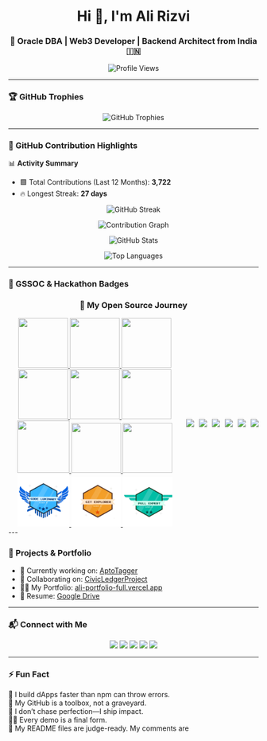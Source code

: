 <h1 align="center">Hi 👋, I'm Ali Rizvi</h1>
<h3 align="center">🚀 Oracle DBA | Web3 Developer | Backend Architect from India 🇮🇳</h3>

<p align="center">
  <img src="https://komarev.com/ghpvc/?username=AliRizvi11&label=Profile%20views&color=0e75b6&style=flat" alt="Profile Views" />
</p>

---

### 🏆 GitHub Trophies

<p align="center">
  <img src="https://github-profile-trophy.vercel.app/?username=AliRizvi11&theme=algolia&margin-w=15&margin-h=15&no-bg=true" alt="GitHub Trophies" />
</p>

---

### 🧠 GitHub Contribution Highlights

📊 **Activity Summary**  
- 🟩 Total Contributions (Last 12 Months): **3,722**  
- 🔥 Longest Streak: **27 days**

<p align="center">
  <img src="https://github-readme-streak-stats.herokuapp.com/?user=AliRizvi11&theme=dark&hide_border=true" alt="GitHub Streak" />
</p>

<p align="center">
  <img src="https://github-readme-activity-graph.vercel.app/graph?username=AliRizvi11&theme=react-dark" alt="Contribution Graph" />
</p>

<p align="center">
  <img src="https://github-readme-stats.vercel.app/api?username=AliRizvi11&show_icons=true&locale=en&count_private=true&theme=dark" alt="GitHub Stats" />
</p>

<p align="center">
  <img src="https://github-readme-stats.vercel.app/api/top-langs/?username=AliRizvi11&layout=compact&count_private=true&theme=dark" alt="Top Languages" />
</p>

---

### 🥇 GSSOC & Hackathon Badges

<h3 align="center">🚀 My Open Source Journey</h3>
<div style='display:flex; align-items:center; gap: 10px;' align='center'><a href="https://gssoc.girlscript.tech/leaderboard">
<img src="https://raw.githubusercontent.com/GSSoC24/Postman-Challenge/main/docs/assets/Postman%20White.png" width="100px" height="100px" />
  <img src="https://raw.githubusercontent.com/GSSoC24/Postman-Challenge/main/docs/assets/1.png" width="100px" height="100px" />
  <img src="https://raw.githubusercontent.com/GSSoC24/Postman-Challenge/main/docs/assets/2.png" width="100px" height="100px" />
  <img src="https://raw.githubusercontent.com/GSSoC24/Postman-Challenge/main/docs/assets/3.png" width="100px" height="100px" />
  <img src="https://raw.githubusercontent.com/GSSoC24/Postman-Challenge/main/docs/assets/4.png" width="100px" height="100px" />
  <img src="https://raw.githubusercontent.com/GSSoC24/Postman-Challenge/main/docs/assets/5.png" width="100px" height="100px" />
  <img src="https://raw.githubusercontent.com/GSSoC24/Postman-Challenge/main/docs/assets/6.png" width="105px" height="105px" />
  <img src="https://raw.githubusercontent.com/GSSoC24/Postman-Challenge/main/docs/assets/7.png" width="100px" height="100px" />
  <img src="https://raw.githubusercontent.com/GSSoC24/Postman-Challenge/main/docs/assets/8.png" width="100px" height="100px" />
  <img src="https://raw.githubusercontent.com/GSSoC24/Contributor/refs/heads/main/assets/Code%20Luminary.png" width="105px" height="105px" />
  <img src="https://raw.githubusercontent.com/GSSoC24/Contributor/refs/heads/main/assets/Git%20Explorer.png" width="100px" height="100px" />
  <img src="https://raw.githubusercontent.com/GSSoC24/Contributor/refs/heads/main/assets/Pull%20Expert.png" width="100px" height="100px" /></a>
   <img src="https://img.shields.io/badge/GSSOC'24-Participant-orange?style=for-the-badge&logo=github" />
  <img src="https://img.shields.io/badge/Hackathon-Top%205%25-blue?style=for-the-badge&logo=hackerrank" />
  <img src="https://img.shields.io/badge/Oracle-DBA-red?style=for-the-badge&logo=oracle" />
  <img src="https://img.shields.io/badge/Web3-Builder-purple?style=for-the-badge&logo=ethereum" />
  <img src="https://img.shields.io/badge/Backend%20Architect-Flask%20%7C%20Oracle-green?style=for-the-badge&logo=python" />
  <img src="https://img.shields.io/badge/Workflow%20Automator-Git%20%7C%20Node.js-yellow?style=for-the-badge&logo=git" />
</div>
---

### 💼 Projects & Portfolio

- 🔭 Currently working on: [AptoTagger](https://github.com/Alirizvi11/aptotagger-project-AptosHackerank)
- 👯 Collaborating on: [CivicLedgerProject](https://github.com/Alirizvi11/CivicLedgerProject)
- 👨‍💻 My Portfolio: [ali-portfolio-full.vercel.app](https://ali-portfolio-full.vercel.app/)
- 📄 Resume: [Google Drive](https://drive.google.com/drive/starred)

---

### 📬 Connect with Me

<p align="center">
  <a href="https://twitter.com/alirizvi9936"><img src="https://img.shields.io/badge/Twitter-@alirizvi9936-blue?style=for-the-badge&logo=twitter" /></a>
  <a href="https://linkedin.com/in/alirizvi110"><img src="https://img.shields.io/badge/LinkedIn-Ali%20Rizvi-blue?style=for-the-badge&logo=linkedin" /></a>
  <a href="https://instagram.com/alisyed11_"><img src="https://img.shields.io/badge/Instagram-@alisyed11_-pink?style=for-the-badge&logo=instagram" /></a>
  <a href="https://www.hackerrank.com/alirizvi9936"><img src="https://img.shields.io/badge/Hackerrank-Ali%20Rizvi-green?style=for-the-badge&logo=hackerrank" /></a>
  <a href="https://www.leetcode.com/alirizvi11"><img src="https://img.shields.io/badge/Leetcode-Ali%20Rizvi-yellow?style=for-the-badge&logo=leetcode" /></a>
</p>

---

### ⚡ Fun Fact

🧪 I build dApps faster than npm can throw errors.  
🧰 My GitHub is a toolbox, not a graveyard.  
🧠 I don’t chase perfection—I ship impact.  
🧑‍🚀 Every demo is a final form.  
🧵 My README files are judge-ready. My comments are 

